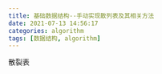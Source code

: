 ```yaml
---
title: 基础数据结构--手动实现散列表及其相关方法
date: 2021-07-13 14:56:17
categories: algorithm
tags: [数据结构, algorithm]
---
```

散裂表